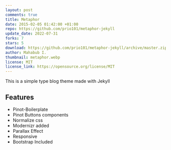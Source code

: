 ```yaml
---
layout: post
comments: true
title: Metaphor
date: 2015-02-05 01:42:00 +01:00
repo: https://github.com/prio101/metaphor-jekyll
update_date: 2022-07-31
forks: 7
stars: 5
download: https://github.com/prio101/metaphor-jekyll/archive/master.zip
author: Mahabub I.
thumbnail: metaphor.webp
license: MIT
license_link: https://opensource.org/license/MIT
---
```


This is a simple type blog theme made with Jekyll

## Features

* Pinot-Boilerplate
* Pinot Buttons components
* Normalize css
* Modernizr added
* Parallax Effect
* Responsive
* Bootstrap Included
